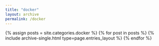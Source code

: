 ```yaml
---
title: "docker"
layout: archive
permalink: /docker
---
```



{% assign posts = site.categories.docker %}
{% for post in posts %} {% include archive-single.html type=page.entries_layout %} {% endfor %}
